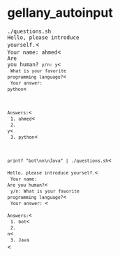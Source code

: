 # gellany_autoinput

<code>./questions.sh</code><br>
<code>Hello, please introduce yourself.</code><<br>
<code>Your name: ahmed</code><<br>
<code>Are you human?
<code>y/n: y</code><<br>
<code>What is your favorite programming language?</code><<br>
<code>Your answer: python</code><<br>

<code>Answers:</code><<br>
<code>1. ahmed</code><<br>
<code>2. y</code><<br>
<code>3. python</code><<br>

<code>printf "bot\nn\nJava" | ./questions.sh</code><<br>
<code>Hello, please introduce yourself.</code><<br>
<code>Your name: Are you human?</code><<br>
<code>y/n: What is your favorite programming language?</code><<br>
<code>Your answer: </code><<br>
<code>Answers:</code><<br>
<code>1. bot</code><<br>
<code>2. n</code><<br>
<code>3. Java</code><br></code><<br>
